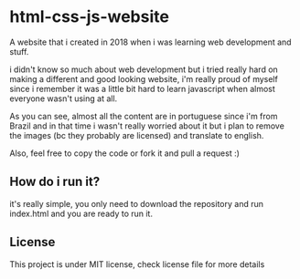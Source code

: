 # html-css-js-website
 A website that i created in 2018 when i was learning web development and stuff.

i didn't know so much about web development but i tried really hard on making a different and good looking website, i'm really proud of myself since i remember it was a little bit hard to learn javascript when almost everyone wasn't using at all.

As you can see, almost all the content are in portuguese since i'm from Brazil and in that time i wasn't really worried about it but i plan to remove the images (bc they probably are licensed) and translate to english. 

Also, feel free to copy the code or fork it and pull a request :)

## How do i run it?

it's really simple, you only need to download the repository and run index.html and you are ready to run it.

## License

This project is under MIT license, check license file for more details



